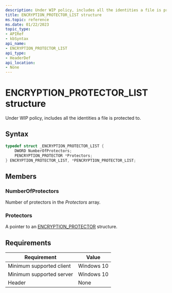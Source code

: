 ```yaml
---
description: Under WIP policy, includes all the identities a file is protected to.
title: ENCRYPTION_PROTECTOR_LIST structure
ms.topic: reference
ms.date: 01/22/2023
topic_type: 
- APIRef
- kbSyntax
api_name: 
- ENCRYPTION_PROTECTOR_LIST
api_type: 
- HeaderDef
api_location: 
- None
---
```


# ENCRYPTION_PROTECTOR_LIST structure

Under WIP policy, includes all the identities a file is protected to.

## Syntax


```C++
typedef struct _ENCRYPTION_PROTECTOR_LIST {
    DWORD NumberOfProtectors;
    PENCRYPTION_PROTECTOR *Protectors;
} ENCRYPTION_PROTECTOR_LIST, *PENCRYPTION_PROTECTOR_LIST;
```

## Members

### NumberOfProtectors

Number of protectors in the *Protectors* array.

### Protectors

A pointer to an [ENCRYPTION_PROTECTOR](pencryption_protector-structure.md) structure.


## Requirements

| Requirement | Value |
|-------------------------------------|-----------------------------------------|
| Minimum supported client | Windows 10                          |
| Minimum supported server | Windows 10                                |
| Header                   | None  |




 

 




